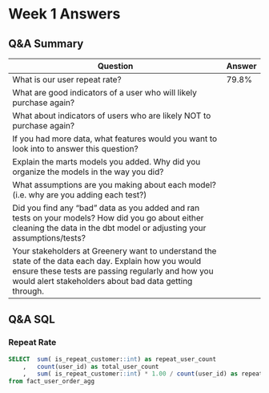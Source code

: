 # Week 1 Answers

## Q&A Summary
| Question | Answer |
| --- | --- |
| What is our user repeat rate? | 79.8% |
| What are good indicators of a user who will likely purchase again? |  |
| What about indicators of users who are likely NOT to purchase again? |  |
| If you had more data, what features would you want to look into to answer this question? |  |
| Explain the marts models you added. Why did you organize the models in the way you did? |  |
| What assumptions are you making about each model? (i.e. why are you adding each test?) |  |
| Did you find any “bad” data as you added and ran tests on your models? How did you go about either cleaning the data in the dbt model or adjusting your assumptions/tests? |  |
| Your stakeholders at Greenery want to understand the state of the data each day. Explain how you would ensure these tests are passing regularly and how you would alert stakeholders about bad data getting through. |  |


## Q&A SQL

### Repeat Rate
```sql
SELECT  sum( is_repeat_customer::int) as repeat_user_count
    ,   count(user_id) as total_user_count
    ,   sum( is_repeat_customer::int) * 1.00 / count(user_id) as repeat_rate
from fact_user_order_agg
```